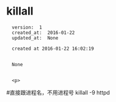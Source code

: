 
  # killall

      version:  1
      created_at:  2016-01-22
      updated_at:  None

      created at 2016-01-22 16:02:19 


      None


      <p>
      
#直接跟进程名，不用进程号
killall -9 httpd
      </p>

  